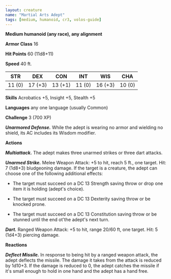```yaml
---
layout: creature
name: "Martial Arts Adept"
tags: [medium, humanoid, cr3, volos-guide]
---
```


**Medium humanoid (any race), any alignment**

**Armor Class** 16

**Hit Points** 60 (11d8+11)

**Speed** 40 ft.

|   STR   |   DEX   |   CON   |   INT   |   WIS   |   CHA   |
|:-----:|:-----:|:-----:|:-----:|:-----:|:-----:|
| 11 (0) | 17 (+3) | 13 (+1) | 11 (0) | 16 (+3) | 10 (0) |

**Skills** Acrobatics +5, Insight +5, Stealth +5

**Languages** any one language (usually Common)

**Challenge** 3 (700 XP)

***Unarmored Defense.*** While the adept is wearing no armor and wielding no shield, its AC includes its Wisdom modifier.

**Actions**

***Multiattack.*** The adept makes three unarmed strikes or three dart attacks.

***Unarmed Strike.*** Melee Weapon Attack: +5 to hit, reach 5 ft., one target. Hit: 7 (1d8+3) bludgeoning damage. If the target is a creature, the adept can choose one of the following additional effects:

* The target must succeed on a DC 13 Strength saving throw or drop one item it is holding (adept's choice).

* The target must succeed on a DC 13 Dexterity saving throw or be knocked prone.

* The target must succeed on a DC 13 Constitution saving throw or be stunned until the end ot'the adept's next turn.

***Dart.*** Ranged Weapon Attack: +5 to hit, range 20/60 ft, one target. Hit: 5 (1d4+3) piercing damage.

**Reactions**

***Deflect Missile.*** In response to being hit by a ranged weapon attack, the adept deflects the missile. The damage it takes from the attack is reduced by 1d10+3. If the damage is reduced to 0, the adept catches the missile if it's small enough to hold in one hand and the adept has a hand free.

